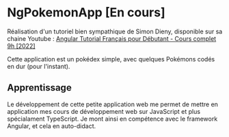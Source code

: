 # NgPokemonApp [En cours]

Réalisation d'un tutoriel bien sympathique de Simon Dieny, disponible sur sa chaine Youtube : [Angular Tutorial Français pour Débutant - Cours complet 9h [2022]](https://www.youtube.com/watch?v=DTIYVffhJuU&t)

Cette application est un pokédex simple, avec quelques Pokémons codés en dur (pour l'instant).

## Apprentissage

Le développement de cette petite application web me permet de mettre en application mes cours de développement web sur JavaScript et plus spécialament TypeScript. Je mont ainsi en compétence avec le framework Angular, et cela en auto-didact.
